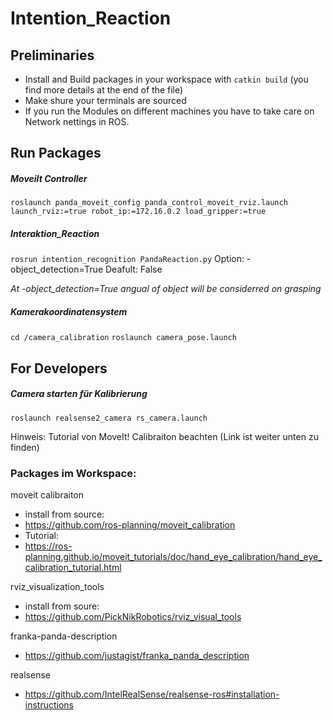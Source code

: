 # Intention_Reaction

## Preliminaries
- Install and Build packages in your workspace with `catkin build` (you find more details at the end of the file)
- Make shure your terminals are sourced
- If you run the Modules on different machines you have to take care on Network nettings in ROS.

## Run Packages

##### MoveiIt Controller
`roslaunch panda_moveit_config panda_control_moveit_rviz.launch launch_rviz:=true robot_ip:=172.16.0.2 load_gripper:=true`

##### Interaktion_Reaction
`rosrun intention_recognition PandaReaction.py` Option: -object_detection=True Deafult: False

_At -object_detection=True angual of object will be considerred on grasping_

##### Kamerakoordinatensystem
`cd /camera_calibration`
`roslaunch camera_pose.launch`


## For Developers

##### Camera starten für Kalibrierung

`roslaunch realsense2_camera rs_camera.launch`

Hinweis: Tutorial von MoveIt! Calibraiton beachten (Link ist weiter unten zu finden)




### Packages im Workspace:

moveit calibraiton 
- install from source: 
- https://github.com/ros-planning/moveit_calibration
- Tutorial:
- https://ros-planning.github.io/moveit_tutorials/doc/hand_eye_calibration/hand_eye_calibration_tutorial.html
    
rviz_visualization_tools 
- install from soure:
- https://github.com/PickNikRobotics/rviz_visual_tools

franka-panda-description
- https://github.com/justagist/franka_panda_description

realsense 
- https://github.com/IntelRealSense/realsense-ros#installation-instructions
